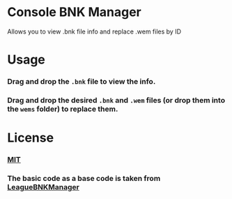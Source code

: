 # Console BNK Manager
Allows you to view .bnk file info and replace .wem files by ID 

# Usage
### Drag and drop the `.bnk` file to view the info.
### Drag and drop the desired `.bnk` and `.wem` files (or drop them into the `wems` folder) to replace them.

# License

### [MIT](/LICENSE)
### The basic code as a base code is taken from [LeagueBNKManager](https://github.com/ChewyBomber/LeagueBNKManager/blob/master/LICENSE)

